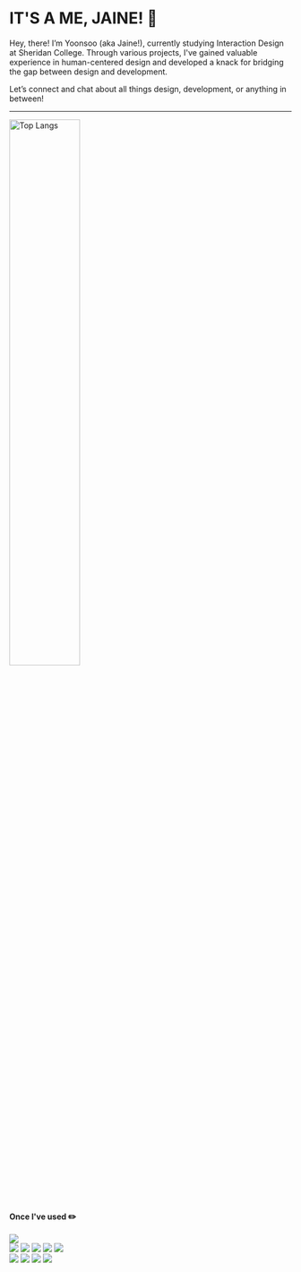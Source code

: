 # IT'S A ME, JAINE! 🤩

Hey, there! I’m Yoonsoo (aka Jaine!), currently studying Interaction Design at Sheridan College. Through various projects, I've gained valuable experience in human-centered design and developed a knack for bridging the gap between design and development.

Let’s connect and chat about all things design, development, or anything in between!

***

<img src="https://github-readme-stats.vercel.app/api/top-langs/?username=sjaine&layout=compact" alt="Top Langs" style="width: 50%;" align="left">

<div style="width: 50%;" align="left">
  <br><br><br>
<b>Once I've used ✏️</b>
  <br><br>
<img src="https://img.shields.io/badge/Node.js-43853D?style=flat-square&logo=node.js&logoColor=white"/><br>
<img src="https://img.shields.io/badge/HTML5-E34F26?style=flat-square&logo=html5&logoColor=white"/>
<img src="https://img.shields.io/badge/CSS3-1572B6?style=flat-square&logo=css3&logoColor=white"/>
<img src="https://img.shields.io/badge/JavaScript-F7DF1E?style=flat-square&logo=JavaScript&logoColor=white"/>
<img src="https://img.shields.io/badge/React-20232A?style=flat-square&logo=react&logoColor=61DAFB"/>
<img src="https://img.shields.io/badge/Bootstrap-563D7C?style=flat-square&logo=bootstrap&logoColor=white"/><br>
<img src="https://img.shields.io/badge/Java-ED8B00?style=flat-square&logo=openjdk&logoColor=white"/>
<img src="https://img.shields.io/badge/Spring-6DB33F?style=flat-square&logo=spring&logoColor=white"/>
<img src="https://img.shields.io/badge/MySQL-00000F?style=flat-square&logo=mysql&logoColor=white"/>
<img src="https://img.shields.io/badge/MongoDB-4EA94B?style=flat-square&logo=mongodb&logoColor=white"/>
</div>
